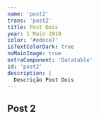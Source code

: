 ```yaml
---
name: 'post2'
trans: 'post2'
title: Post Dois
year: 1 Maio 2019
color: '#edece7'
isTextColorDark: true
noMainImage: true
extraComponent: 'Datatable'
id: 'post2'
description: |
  Descrição Post Dois
---
```


## Post 2